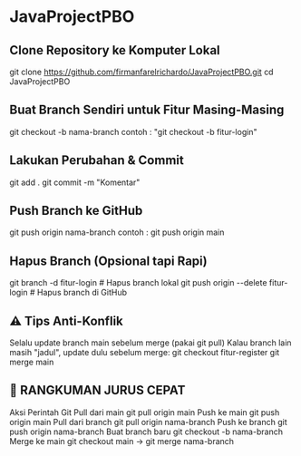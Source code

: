 # JavaProjectPBO

## Clone Repository ke Komputer Lokal
git clone https://github.com/firmanfarelrichardo/JavaProjectPBO.git
cd JavaProjectPBO

## Buat Branch Sendiri untuk Fitur Masing-Masing
git checkout -b nama-branch
contoh : "git checkout -b fitur-login"

## Lakukan Perubahan & Commit
git add .
git commit -m "Komentar"

## Push Branch ke GitHub
git push origin nama-branch
contoh : git push origin main 

## Hapus Branch (Opsional tapi Rapi)
git branch -d fitur-login         # Hapus branch lokal
git push origin --delete fitur-login   # Hapus branch di GitHub

## ⚠️ Tips Anti-Konflik
Selalu update branch main sebelum merge (pakai git pull)
Kalau branch lain masih "jadul", update dulu sebelum merge:
git checkout fitur-register
git merge main


## 🎯 RANGKUMAN JURUS CEPAT
Aksi	               Perintah Git
Pull dari main	       git pull origin main
Push ke main	       git push origin main
Pull dari branch	   git pull origin nama-branch
Push ke branch	       git push origin nama-branch
Buat branch baru	   git checkout -b nama-branch
Merge ke main	       git checkout main → git merge nama-branch